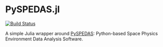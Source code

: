# PySPEDAS.jl

[![Build Status](https://github.com/Beforerr/PySPEDAS.jl/actions/workflows/CI.yml/badge.svg?branch=main)](https://github.com/Beforerr/PySPEDAS.jl/actions/workflows/CI.yml?query=branch%3Amain)


A simple Julia wrapper around [PySPEDAS](https://github.com/spedas/pyspedas): Python-based Space Physics Environment Data Analysis Software.